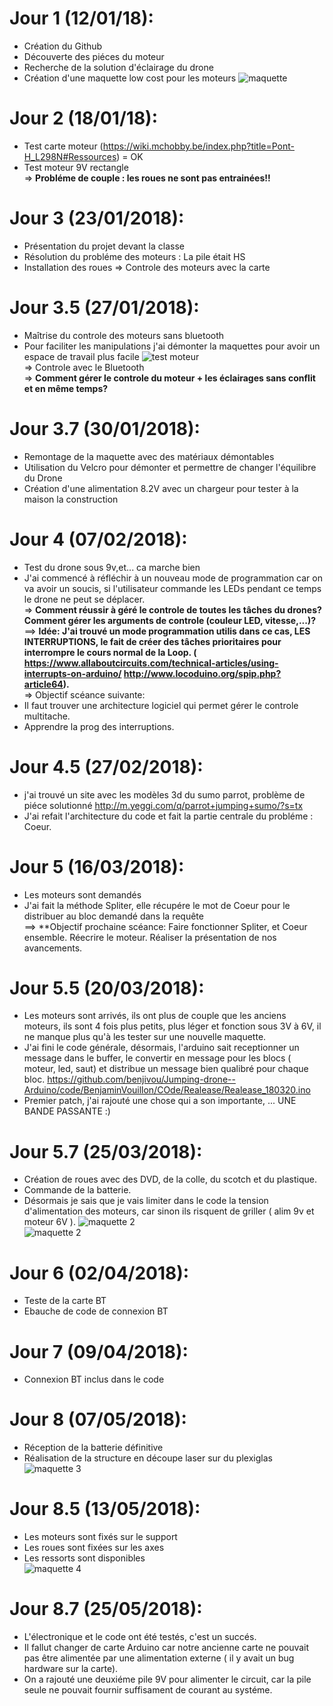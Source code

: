 # Jour 1 (12/01/18):
-  Création du Github  
-  Découverte des piéces du moteur  
-  Recherche de la solution d'éclairage du drone   
-  Création d'une maquette low cost pour les moteurs ![maquette](https://raw.githubusercontent.com/benjivou/Jumping-drone--Arduino/master/Image/Ben/Maquette1.jpg)

# Jour 2 (18/01/18):  
-  Test carte moteur (https://wiki.mchobby.be/index.php?title=Pont-H_L298N#Ressources) = OK  
-  Test moteur 9V rectangle    
=> **Probléme de couple : les roues ne sont pas entrainées!!**

# Jour 3 (23/01/2018):
-  Présentation du projet devant la classe 
-  Résolution du probléme des moteurs : La pile était HS
-  Installation des roues
=> Controle des moteurs avec la carte

# Jour 3.5 (27/01/2018):
-  Maîtrise du controle des moteurs sans bluetooth  
-  Pour faciliter les manipulations j'ai démonter la maquettes pour avoir un espace de travail plus facile ![test moteur](https://github.com/benjivou/Jumping-drone--Arduino/blob/master/Image/Ben/testmoteur.png)  
=> Controle avec le Bluetooth  
=> **Comment gérer le controle du moteur + les éclairages sans conflit et en même temps?**  

# Jour 3.7 (30/01/2018):  
-  Remontage de la maquette avec des matériaux démontables  
-  Utilisation du Velcro pour démonter et permettre de changer l'équilibre du Drone  
-  Création d'une alimentation 8.2V avec un chargeur pour tester à la maison la construction  

# Jour 4 (07/02/2018):
-  Test du drone sous 9v,et... ca marche bien  
-  J'ai commencé à réfléchir à un nouveau mode de programmation car on va avoir un soucis, si l'utilisateur commande les LEDs pendant ce temps le drone ne peut se déplacer.  
=> **Comment réussir à géré le controle de toutes les tâches du drones?  Comment gérer les arguments de controle (couleur LED, vitesse,...)?**  
==> **Idée: J'ai trouvé un mode programmation utilis dans ce cas, LES INTERRUPTIONS, le fait de créer des tâches prioritaires pour interrompre le cours normal de la Loop. (  https://www.allaboutcircuits.com/technical-articles/using-interrupts-on-arduino/     http://www.locoduino.org/spip.php?article64).**  
=> Objectif scéance suivante:  
-  Il faut trouver une architecture logiciel qui permet gérer le controle multitache.  
-  Apprendre la prog des interruptions. 

# Jour 4.5 (27/02/2018):
-   j'ai trouvé un site avec les modèles 3d du sumo  parrot,  problème de piéce solutionné
http://m.yeggi.com/q/parrot+jumping+sumo/?s=tx  
-  J'ai refait l'architecture du code et fait la partie centrale du probléme : Coeur.  

# Jour 5 (16/03/2018):
-  Les moteurs sont demandés  
-  J'ai fait la méthode Spliter, elle récupére le mot de Coeur pour le distribuer au bloc demandé dans la requête  
==> **Objectif prochaine scéance: Faire fonctionner Spliter, et Coeur ensemble. Réecrire le moteur. Réaliser la présentation de nos avancements.  

# Jour 5.5 (20/03/2018):
-  Les moteurs sont arrivés, ils ont plus de couple que les anciens moteurs, ils sont 4 fois plus petits, plus léger et fonction sous 3V à 6V, il ne manque plus qu'à les tester sur une nouvelle maquette.  
-  J'ai fini le code générale, désormais, l'arduino sait receptionner un message dans le buffer, le convertir en message pour les blocs ( moteur, led, saut) et distribue un message bien qualibré pour chaque bloc.  https://github.com/benjivou/Jumping-drone--Arduino/code/BenjaminVouillon/COde/Realease/Realease_180320.ino  
-  Premier patch, j'ai rajouté une chose qui a son importante, ... UNE BANDE PASSANTE :) 

# Jour 5.7 (25/03/2018):
-  Création de roues avec des DVD, de la colle, du scotch et du plastique.  
-  Commande de la batterie. 
-  Désormais je sais que je vais limiter dans le code la tension d'alimentation des moteurs, car sinon ils risquent de griller ( alim 9v et moteur 6V ). 
![maquette 2](https://github.com/benjivou/Jumping-drone--Arduino/blob/master/Image/Ben/Version%202.jpg)  
![maquette 2](https://github.com/benjivou/Jumping-drone--Arduino/blob/master/Image/Ben/Version%202%20dessous.jpg)  

# Jour 6 (02/04/2018):  
-  Teste de la carte BT  
-  Ebauche de code de connexion BT  

# Jour 7 (09/04/2018):  
-  Connexion BT inclus dans le code  

# Jour 8 (07/05/2018):  
-  Réception de la batterie définitive  
-  Réalisation de la structure en découpe laser sur du plexiglas  
![maquette 3](https://github.com/benjivou/Jumping-drone--Arduino/blob/master/Image/Ben/Structure.jpg)

# Jour 8.5 (13/05/2018):  
-  Les moteurs sont fixés sur le support  
-  Les roues sont fixées sur les axes  
-  Les ressorts sont disponibles  
![maquette 4](https://github.com/benjivou/Jumping-drone--Arduino/blob/master/Image/Ben/P_20180515_200301%5B1%5D.jpg)

# Jour 8.7 (25/05/2018):  
-  L'électronique et le code ont été testés, c'est un succés.  
-  Il fallut changer de carte Arduino car notre ancienne carte ne pouvait pas être alimentée par une alimentation externe ( il y avait un bug hardware sur la carte).  
-  On a rajouté une deuxiéme pile 9V pour alimenter le circuit, car la pile seule ne pouvait fournir suffisament de courant au systéme.  


